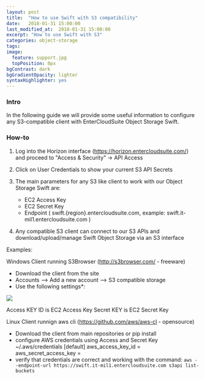 ```yaml
---
layout: post
title:  "How to use Swift with S3 compatibility"
date:   2018-01-31 15:00:00
last_modified_at:  2018-01-31 15:00:00
excerpt: "How to use Swift with S3"
categories: object-storage
tags:
image:
  feature: support.jpg
  topPosition: 0px
bgContrast: dark
bgGradientOpacity: lighter
syntaxHighlighter: yes
---
```


### Intro
In the following guide we will provide some useful information to configure any S3-compatible client with EnterCloudSuite Object Storage Swift.


### How-to

1) Log into the Horizon interface (https://horizon.entercloudsuite.com/) and proceed to "Access & Security" -> API Access
2) Click on User Credentials to show your current S3 API Secrets
3) The main parameters for any S3 like client to work with our Object Storage Swift are:
   - EC2 Access Key  
   - EC2 Secret Key
   - Endpoint ( swift.{region}.entercloudsuite.com, example: swift.it-mil1.entercloudsuite.com )

4) Any compatible S3 client can connect to our S3 APIs and download/upload/manage Swift Object Storage via an S3 interface


Examples:

Windows Client running S3Browser (http://s3browser.com/ - freeware)

- Download the client from the site
- Accounts --> Add a new account --> S3 compatible storage
- Use the following settings*:
<img class="responsive-guide-img" src="{{ site.baseurl_posts_img }}ecs-s3browser.png">

Access KEY ID is EC2 Access Key
Secret KEY is EC2 Secret Key



Linux Client runnign aws cli (https://github.com/aws/aws-cl - opensource)

- Download the client from main repositories or pip install
- configure AWS credentials using Access and Secret Key
~/.aws/credentials
[default]
aws_access_key_id = <EC2 Access Key>
aws_secret_access_key = <EC2 Secret Key>
- verify that credentials are correct and working with the command:
```aws --endpoint-url https://swift.it-mil1.entercloudsuite.com s3api list-buckets```







